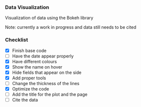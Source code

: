 ### Data Visualization

Visualization of data using the Bokeh library

Note: currently a work in progress and data still needs to be cited 

### Checklist
- [x] Finish base code
- [ ] Have the date appear properly
- [x] Have different colours 
- [x] Show the name on hover
- [x] Hide fields that appear on the side
- [x] Add proper tools
- [ ] Change the thickness of the lines
- [x] Optimize the code
- [ ] Add the title for the plot and the page
- [ ] Cite the data